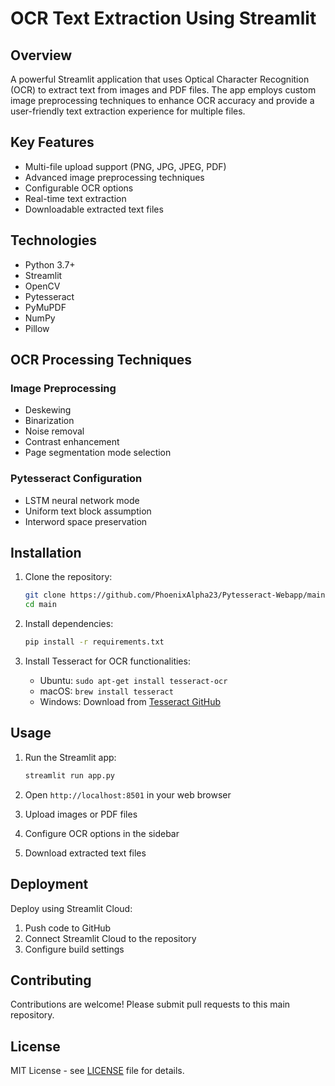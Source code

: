 # OCR Text Extraction Using Streamlit

## Overview

A powerful Streamlit application that uses Optical Character Recognition (OCR) to extract text from images and PDF files. The app employs custom image preprocessing techniques to enhance OCR accuracy and provide a user-friendly text extraction experience for multiple files.

## Key Features

- Multi-file upload support (PNG, JPG, JPEG, PDF)
- Advanced image preprocessing techniques
- Configurable OCR options
- Real-time text extraction
- Downloadable extracted text files

## Technologies

- Python 3.7+
- Streamlit
- OpenCV
- Pytesseract
- PyMuPDF
- NumPy
- Pillow

## OCR Processing Techniques

### Image Preprocessing
- Deskewing
- Binarization 
- Noise removal
- Contrast enhancement
- Page segmentation mode selection

### Pytesseract Configuration
- LSTM neural network mode
- Uniform text block assumption
- Interword space preservation

## Installation

1. Clone the repository:
   ```bash
   git clone https://github.com/PhoenixAlpha23/Pytesseract-Webapp/main
   cd main
   ```

2. Install dependencies:
   ```bash
   pip install -r requirements.txt
   ```

3. Install Tesseract for OCR functionalities:
   - Ubuntu: `sudo apt-get install tesseract-ocr`
   - macOS: `brew install tesseract`
   - Windows: Download from [Tesseract GitHub](https://github.com/UB-Mannheim/tesseract/wiki)

## Usage

1. Run the Streamlit app:
   ```bash
   streamlit run app.py
   ```

2. Open `http://localhost:8501` in your web browser

3. Upload images or PDF files

4. Configure OCR options in the sidebar

5. Download extracted text files

## Deployment

Deploy using Streamlit Cloud:
1. Push code to GitHub
2. Connect Streamlit Cloud to the repository
3. Configure build settings

## Contributing

Contributions are welcome! Please submit pull requests to this main repository.

## License

MIT License - see [LICENSE](LICENSE) file for details.
